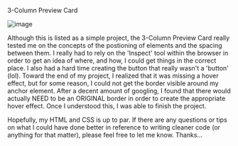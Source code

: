 3-Column Preview Card

![image](https://github.com/cdanderson76/3_ColumnPreviewCard/assets/138369806/b4ac8922-2c0b-49bf-9c75-52612c148979)

Although this is listed as a simple project, the 3-Column Preview Card really tested me on the concepts of the postioning of elements and the spacing between them.  I really had to rely on the 'Inspect' tool within the browser in order to get an idea of where, and how, I could get things in the correct place.  I also had a hard time creating the button that really wasn't a 'button' (lol).  Toward the end of my project, I realized that it was missing a hover effect, but for some reason, I could not get the border visible around my anchor element.  After a decent amount of googling, I found that there would actually NEED to be an ORIGINAL border in order to create the appropriate hover effect.  Once I understood this, I was able to finish the project.

Hopefully, my HTML and CSS is up to par.  If there are any questions or tips on what I could have done better in reference to writing cleaner code (or anything for that matter), please feel free to let me know.  Thanks...
